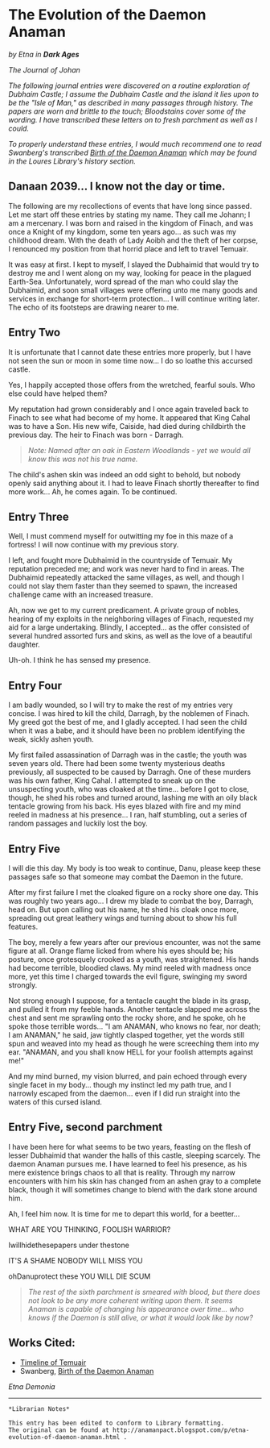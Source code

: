 # The Evolution of the Daemon Anaman

_by Etna in_ ___Dark Ages___

_The Journal of Johan_

_The following journal entries were discovered on a routine exploration of Dubhaim Castle; I assume the Dubhaim Castle and the island it lies upon to be the "Isle of Man," as described in many passages through history. The papers are worn and brittle to the touch; Bloodstains cover some of the wording. I have transcribed these letters on to fresh parchment as well as I could._

_To properly understand these entries, I would much recommend one to read Swanberg's transcribed [Birth of the Daemon Anaman](Swanberg-The-Birth-Of-The-Daemon-Anaman.md) which may be found in the Loures Library's history section._

## Danaan 2039... I know not the day or time.

The following are my recollections of events that have long since passed. Let me start off these entries by stating my name. They call me Johann; I am a mercenary. I was born and raised in the kingdom of Finach, and was once a Knight of my kingdom, some ten years ago... as such was my childhood dream. With the death of Lady Aoibh and the theft of her corpse, I renounced my position from that horrid place and left to travel Temuair.

It was easy at first. I kept to myself, I slayed the Dubhaimid that would try to destroy me and I went along on my way, looking for peace in the plagued Earth-Sea. Unfortunately, word spread of the man who could slay the Dubhaimid, and soon small villages were offering unto me many goods and services in exchange for short-term protection... I will continue writing later. The echo of its footsteps are drawing nearer to me.

## Entry Two

It is unfortunate that I cannot date these entries more properly, but I have not seen the sun or moon in some time now... I do so loathe this accursed castle.

Yes, I happily accepted those offers from the wretched, fearful souls. Who else could have helped them?

My reputation had grown considerably and I once again traveled back to Finach to see what had become of my home. It appeared that King Cahal was to have a Son. His new wife, Caiside, had died during childbirth the previous day. The heir to Finach was born - Darragh. 

>_Note: Named after an oak in Eastern Woodlands - yet we would all know this was not his true name._

The child's ashen skin was indeed an odd sight to behold, but nobody openly said anything about it. I had to leave Finach shortly thereafter to find more work... Ah, he comes again. To be continued.

## Entry Three

Well, I must commend myself for outwitting my foe in this maze of a fortress! I will now continue with my previous story.

I left, and fought more Dubhaimid in the countryside of Temuair. My reputation preceded me; and work was never hard to find in areas. The Dubhaimid repeatedly attacked the same villages, as well, and though I could not slay them faster than they seemed to spawn, the increased challenge came with an increased treasure.

Ah, now we get to my current predicament. A private group of nobles, hearing of my exploits in the neighboring villages of Finach, requested my aid for a large undertaking. Blindly, I accepted... as the offer consisted of several hundred assorted furs and skins, as well as the love of a beautiful daughter.

Uh-oh. I think he has sensed my presence.

## Entry Four

I am badly wounded, so I will try to make the rest of my entries very concise. I was hired to kill the child, Darragh, by the noblemen of Finach. My greed got the best of me, and I gladly accepted. I had seen the child when it was a babe, and it should have been no problem identifying the weak, sickly ashen youth.

My first failed assassination of Darragh was in the castle; the youth was seven years old. There had been some twenty mysterious deaths previously, all suspected to be caused by Darragh. One of these murders was his own father, King Cahal. I attempted to sneak up on the unsuspecting youth, who was cloaked at the time... before I got to close, though, he shed his robes and turned around, lashing me with an oily black tentacle growing from his back. His eyes blazed with fire and my mind reeled in madness at his presence... I ran, half stumbling, out a series of random passages and luckily lost the boy.

## Entry Five

I will die this day. My body is too weak to continue, Danu, please keep these passages safe so that someone may combat the Daemon in the future.

After my first failure I met the cloaked figure on a rocky shore one day. This was roughly two years ago... I drew my blade to combat the boy, Darragh, head on. But upon calling out his name, he shed his cloak once more, spreading out great leathery wings and turning about to show his full features.

The boy, merely a few years after our previous encounter, was not the same figure at all. Orange flame licked from where his eyes should be; his posture, once grotesquely crooked as a youth, was straightened. His hands had become terrible, bloodied claws. My mind reeled with madness once more, yet this time I charged towards the evil figure, swinging my sword strongly.

Not strong enough I suppose, for a tentacle caught the blade in its grasp, and pulled it from my feeble hands. Another tentacle slapped me across the chest and sent me sprawling onto the rocky shore, and he spoke, oh he spoke those terrible words... "I am ANAMAN, who knows no fear, nor death; I am ANAMAN," he said, jaw tightly clasped together, yet the words still spun and weaved into my head as though he were screeching them into my ear. "ANAMAN, and you shall know HELL for your foolish attempts against me!"

And my mind burned, my vision blurred, and pain echoed through every single facet in my body... though my instinct led my path true, and I narrowly escaped from the daemon... even if I did run straight into the waters of this cursed island.

## Entry Five, second parchment

I have been here for what seems to be two years, feasting on the flesh of lesser Dubhaimid that wander the halls of this castle, sleeping scarcely. The daemon Anaman pursues me. I have learned to feel his presence, as his mere existence brings chaos to all that is reality. Through my narrow encounters with him his skin has changed from an ashen gray to a complete black, though it will sometimes change to blend with the dark stone around him.

Ah, I feel him now. It is time for me to depart this world, for a beetter...

WHAT ARE YOU THINKING, FOOLISH WARRIOR?

Iwillhidethesepapers under thestone

IT'S A SHAME NOBODY WILL MISS YOU

ohDanuprotect these YOU WILL DIE SCUM

>_The rest of the sixth parchment is smeared with blood, but there does not look to be any more coherent writing upon them. It seems Anaman is capable of changing his appearance over time... who knows if the Daemon is still alive, or what it would look like by now?_ 

## Works Cited:

+ [Timeline of Temuair](http://www.darkages.com/community/his/Timeline.html)
+ Swanberg, [Birth of the Daemon Anaman](Swanberg-The-Birth-Of-The-Daemon-Anaman.md)

_Etna Demonia_

***

```
*Librarian Notes*

This entry has been edited to conform to Library formatting.
The original can be found at http://anamanpact.blogspot.com/p/etna-evolution-of-daemon-anaman.html .
```
